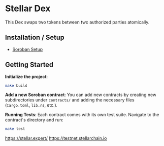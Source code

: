 # Stellar Dex

This Dex swaps two tokens between two authorized parties atomically.

## Installation / Setup

- [Soroban Setup](https://developers.stellar.org/docs/build/smart-contracts/getting-started/setup)

## Getting Started

**Initialize the project**:
   ```bash
   make build
   ```

**Add a new Soroban contract**:
   You can add new contracts by creating new subdirectories under `contracts/` and adding the necessary files (`Cargo.toml`, `lib.rs`, etc.).

**Running Tests**:
   Each contract comes with its own test suite. Navigate to the contract's directory and run:
   ```bash
   make test
   ```


https://stellar.expert/
https://testnet.stellarchain.io

